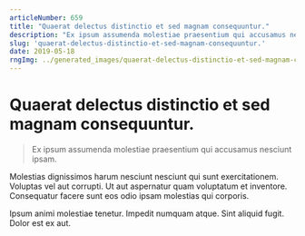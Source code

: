 ```yaml
---
articleNumber: 659
title: "Quaerat delectus distinctio et sed magnam consequuntur."
description: "Ex ipsum assumenda molestiae praesentium qui accusamus nesciunt ipsam."
slug: 'quaerat-delectus-distinctio-et-sed-magnam-consequuntur.'
date: 2019-05-18
rngImg: ../generated_images/quaerat-delectus-distinctio-et-sed-magnam-consequuntur..jpg
---
```


# Quaerat delectus distinctio et sed magnam consequuntur.

> Ex ipsum assumenda molestiae praesentium qui accusamus nesciunt ipsam.

Molestias dignissimos harum nesciunt nesciunt qui sunt exercitationem. Voluptas vel aut corrupti. Ut aut aspernatur quam voluptatum et inventore. Consequatur facere sunt eos odio ipsam molestias qui corporis.
 Ipsum animi molestiae tenetur. Impedit numquam atque. Sint aliquid fugit. Dolor est ex aut.

